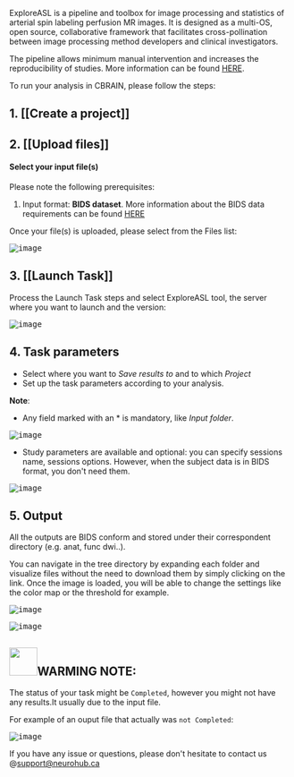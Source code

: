ExploreASL is a pipeline and toolbox for image processing and statistics of arterial spin labeling perfusion MR images. 
It is designed as a multi-OS, open source, collaborative framework that facilitates cross-pollination between image processing method developers and clinical investigators.

The pipeline allows minimum manual intervention and increases the reproducibility of studies.
More information can be found [HERE](https://exploreasl.github.io/Documentation/1.9.0/).

To run your analysis in CBRAIN, please follow the steps: 

## 1. [[Create a project]]

## 2. [[Upload files]]

#### Select your input file(s)

Please note the following prerequisites:
1. Input format: **BIDS dataset**. 
More information about the BIDS data requirements can be found [HERE](https://sites.google.com/view/exploreasl/tutorials/how-to-start-exploreasl)

Once your file(s) is uploaded, please select from the Files list:

<kbd>![image](https://github.com/aces/cbrain/assets/115739667/970b7768-7d05-41b3-adee-3d09dfd9a159)</kbd>

## 3. [[Launch Task]]

Process the Launch Task steps and select ExploreASL tool, the server where you want to launch and the version:
 
<kbd>![image](https://github.com/aces/cbrain/assets/115739667/0c634375-9843-4c70-97cd-fb9de0cb3f4e)</kbd>

## 4. Task parameters

* Select where you want to _Save results to_ and to which _Project_
* Set up the task parameters according to your analysis.

**Note**: 
* Any field marked with an * is mandatory, like _Input folder_. 

<kbd>![image](https://github.com/aces/cbrain/assets/115739667/832009be-b4b5-4008-90be-0a605e80b0fb)</kbd>

* Study parameters are available and optional: you can specify sessions name, sessions options.
However, when the subject data is in BIDS format, you don't need them.

<kbd>![image](https://github.com/aces/cbrain/assets/115739667/df39bffe-5a28-4a67-8847-9d0c2d286f10)</kbd>

## 5. Output 

All the outputs are BIDS conform and stored under their correspondent directory (e.g. anat, func dwi..). 

You can navigate in the tree directory by expanding each folder and visualize files without the need to download them by simply clicking on the link. Once the image is loaded, you will be able to change the settings like the color map or the threshold for example.

<kbd>![image](https://github.com/aces/cbrain/assets/115739667/4dfa5f29-df19-463a-9da8-02b10e5a4934)</kbd>

<kbd>![image](https://github.com/aces/cbrain/assets/115739667/5aa0e58d-d758-47cd-a0c2-57b0fb587116)</kbd>

## <img src= "https://user-images.githubusercontent.com/115739667/223515025-f546da2a-831c-4478-abec-4ae7f2db6942.png" width="50">WARMING NOTE:

The status of your task might be `Completed`, however you might not have any results.It usually due to the input file.

For example of an ouput file that actually was `not Completed`:

<kbd>![image](https://github.com/aces/cbrain/assets/115739667/b021d0fe-1f66-4a9e-90c5-efa414a0de34)</kbd>

If you have any issue or questions,  please don't hesitate to contact us @support@neurohub.ca



